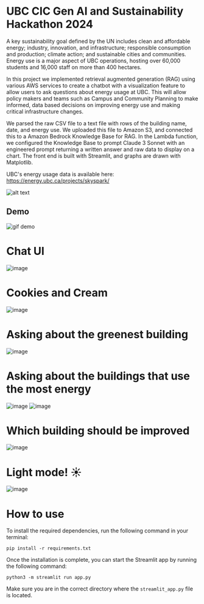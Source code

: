 # UBC CIC Gen AI and Sustainability Hackathon 2024

A key sustainability goal defined by the UN includes clean and affordable energy; industry, innovation, and infrastructure; responsible consumption and production; climate action; and sustainable cities and communities. Energy use is a major aspect of UBC operations, hosting over 60,000 students and 16,000 staff on more than 400 hectares. 

In this project we implemented retrieval augmented generation (RAG) using various AWS services to create a chatbot with a visualization feature to allow users to ask questions about energy usage at UBC. This will allow policy makers and teams such as Campus and Community Planning to make informed, data based decisions on improving energy use and making critical infrastructure changes.

We parsed the raw CSV file to a text file with rows of the building name, date, and energy use. We uploaded this file to Amazon S3, and connected this to a Amazon Bedrock Knowledge Base for RAG. In the Lambda function, we configured the Knowledge Base to prompt Claude 3 Sonnet with an engineered prompt returning a written answer and raw data to display on a chart. The front end is built with Streamlit, and graphs are drawn with Matplotlib. 

UBC's energy usage data is available here: https://energy.ubc.ca/projects/skyspark/

![alt text](./pics/arch_diagram.png "Architecture diagram")

## Demo

![gif demo](./pics/UBC_Green_Bot_DEMO.gif)

# Chat UI
![image](./pics/greenbotui.png)
# Cookies and Cream
![image](./pics/cookiesandcream.png)
# Asking about the greenest building
![image](./pics/greenest_building.png)
# Asking about the buildings that use the most energy
![image](./pics/most_energy.png)
![image](./pics/top5_mostexpensive.png)
# Which building should be improved
![image](./pics/demo.png)
# Light mode! ☀️
![image](./pics/lightmode.png)

# How to use

To install the required dependencies, run the following command in your terminal:

```shell
pip install -r requirements.txt
```

Once the installation is complete, you can start the Streamlit app by running the following command:

```shell
python3 -m streamlit run app.py
```

Make sure you are in the correct directory where the `streamlit_app.py` file is located.